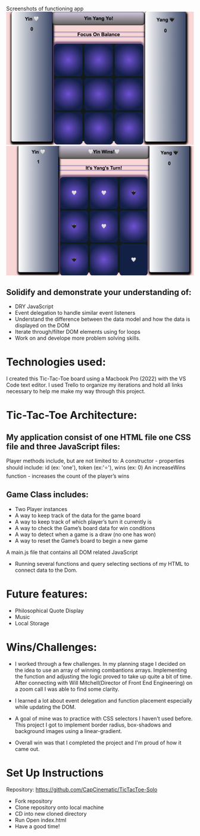 Screenshots of functioning app
![tic-tac-toe/game](assets/Screenshot1.png)
![tic-tac-toe/game/win](assets/ScreenShotWin.png)

## Solidify and demonstrate your understanding of:

- DRY JavaScript
- Event delegation to handle similar event listeners
- Understand the difference between the data model and how the data is displayed on the DOM
- Iterate through/filter DOM elements using for loops
- Work on and develope more problem solving skills.

# Technologies used:
I created this Tic-Tac-Toe board using a Macbook Pro (2022) with the VS Code text editor.
I used Trello to organize my iterations and hold all links necessary to help me make my way through this project.

# Tic-Tac-Toe Architecture:

## My application consist of one HTML file one CSS file and three JavaScript files:

Player methods include, but are not limited to:
A constructor - properties should include: id (ex: 'one'), token (ex:'⭐️'), wins (ex: 0)
An increaseWins function - increases the count of the player’s wins

## Game Class includes:

- Two Player instances
- A way to keep track of the data for the game board
- A way to keep track of which player’s turn it currently is
- A way to check the Game’s board data for win conditions
- A way to detect when a game is a draw (no one has won)
- A way to reset the Game’s board to begin a new game

A main.js file that contains all DOM related JavaScript
- Running several functions and query selecting sections of my HTML to connect data to the Dom.

# Future features:

- Philosophical Quote Display
- Music
- Local Storage
   
# Wins/Challenges:

- I worked through a few challenges. In my planning stage I decided on the idea to use an array of winning combantions arrays. Implementing the function and adjusting the logic proved to take up quite a bit of time. After connecting with Will Mitchell(Director of Front End Engineering) on a zoom call I was able to find some clarity. 

- I learned a lot about event delegation and function placement especially while updating the DOM.

- A goal of mine was to practice with CSS selectors I haven't used before. This project I got to implement border radius, box-shadows and background images using a linear-gradient.

- Overall win was that I completed the project and I'm proud of how it came out.

# Set Up Instructions
Repository: https://github.com/CapCinematic/TicTacToe-Solo 
- Fork repository 
- Clone repository onto local machine
- CD into new cloned directory
- Run Open index.html
- Have a good time!
